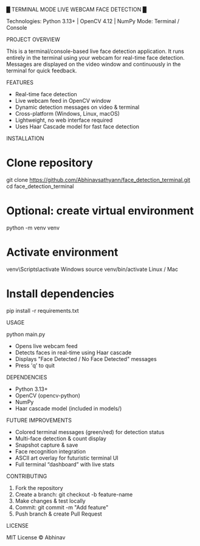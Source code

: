 █ TERMINAL MODE LIVE WEBCAM FACE DETECTION █

Technologies: Python 3.13+ | OpenCV 4.12 | NumPy
Mode: Terminal / Console

PROJECT OVERVIEW

This is a terminal/console-based live face detection application.
It runs entirely in the terminal using your webcam for real-time
face detection. Messages are displayed on the video window and
continuously in the terminal for quick feedback.

FEATURES

- Real-time face detection
- Live webcam feed in OpenCV window
- Dynamic detection messages on video & terminal
- Cross-platform (Windows, Linux, macOS)
- Lightweight, no web interface required
- Uses Haar Cascade model for fast face detection

INSTALLATION

# Clone repository
git clone https://github.com/Abhinavsathyann/face_detection_terminal.git
cd face_detection_terminal

# Optional: create virtual environment
python -m venv venv
# Activate environment
venv\Scripts\activate      Windows
source venv/bin/activate   Linux / Mac

# Install dependencies
pip install -r requirements.txt

USAGE

python main.py

- Opens live webcam feed
- Detects faces in real-time using Haar cascade
- Displays "Face Detected / No Face Detected" messages
- Press 'q' to quit

DEPENDENCIES

- Python 3.13+
- OpenCV (opencv-python)
- NumPy
- Haar cascade model (included in models/)

FUTURE IMPROVEMENTS

- Colored terminal messages (green/red) for detection status
- Multi-face detection & count display
- Snapshot capture & save
- Face recognition integration
- ASCII art overlay for futuristic terminal UI
- Full terminal “dashboard” with live stats

CONTRIBUTING

1. Fork the repository
2. Create a branch: git checkout -b feature-name
3. Make changes & test locally
4. Commit: git commit -m "Add feature"
5. Push branch & create Pull Request

LICENSE

MIT License © Abhinav

